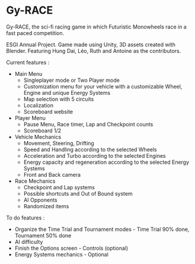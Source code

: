 # Gy-RACE
Gy-RACE, the sci-fi racing game in which Futuristic Monowheels race in a fast paced competition.

ESGI Annual Project.
Game made using Unity, 3D assets created with Blender.
Featuring Hung Dai, Léo, Ruth and Antoine as the contributors.

Current features :
  
  - Main Menu
      - Singleplayer mode or Two Player mode
      - Customization menu for your vehicle with a customizable Wheel, Engine and unique Energy Systems
      - Map selection with 5 circuits
      - Localization
      - Scoreboard website
  - Player Menu
      - Pause Menu, Race timer, Lap and Checkpoint counts
      - Scoreboard 1/2
  - Vehicle Mechanics
      - Movement, Steering, Drifting
      - Speed and Handling according to the selected Wheels
      - Acceleration and Turbo according to the selected Engines
      - Energy capacity and regeneration according to the selected Energy Systems
      - Front and Back camera
  - Race Mechanics
      - Checkpoint and Lap systems
      - Possible shortcuts and Out of Bound system
      - AI Opponents
      - Randomized items 
      
To do features :

  - Organize the Time Trial and Tournament modes - Time Trial 90% done, Tournament 50% done
  - AI difficulty
  - Finish the Options screen - Controls (optional)
  - Energy Systems mechanics - Optional
  
